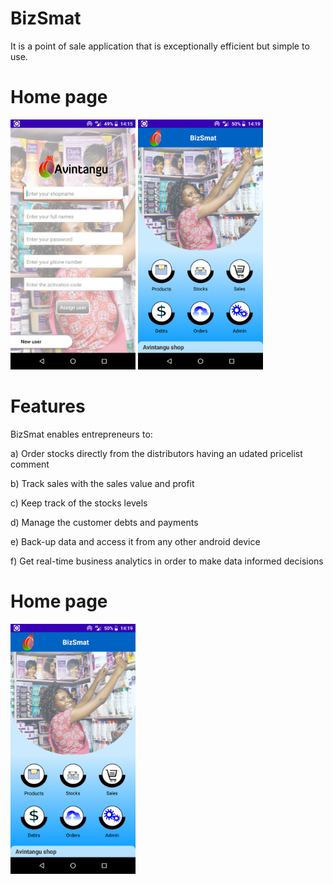 # BizSmat 
It is a point of sale application that is exceptionally efficient but simple to use.

# Home page
<div>
<img src="https://github.com/stvcheche/BizSmat/blob/master/Raw/bizassign.png" width="200"/>
<img src="https://github.com/stvcheche/BizSmat/blob/master/Raw/bizhome.png" width="200"/>
</div>

# Features
BizSmat enables entrepreneurs to: 

a) Order stocks directly from the distributors having an udated pricelist comment

b) Track sales with the sales value and profit 

c) Keep track of the stocks levels 

d) Manage the customer debts and payments 

e) Back-up data and access it from any other android device 

f) Get real-time business analytics in order to make data informed decisions

# Home page
<img src="https://github.com/stvcheche/BizSmat/blob/master/Raw/bizhome.png" width="200"/>
